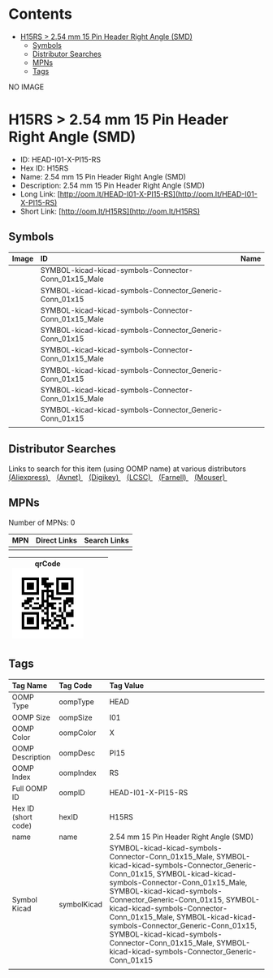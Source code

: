 



Contents
========

* [H15RS > 2.54 mm 15 Pin Header Right Angle (SMD)](#h15rs--254-mm-15-pin-header-right-angle-smd)
	* [Symbols](#symbols)
	* [Distributor Searches](#distributor-searches)
	* [MPNs](#mpns)
	* [Tags](#tags)
  
NO IMAGE  
# H15RS > 2.54 mm 15 Pin Header Right Angle (SMD)

- ID: HEAD-I01-X-PI15-RS
- Hex ID: H15RS
- Name: 2.54 mm 15 Pin Header Right Angle (SMD)
- Description: 2.54 mm 15 Pin Header Right Angle (SMD)
- Long Link: [http://oom.lt/HEAD-I01-X-PI15-RS](http://oom.lt/HEAD-I01-X-PI15-RS)
- Short Link: [http://oom.lt/H15RS](http://oom.lt/H15RS)

## Symbols
  

|Image|ID|Name|
| :--- | :--- | :--- |
|![]()|SYMBOL-kicad-kicad-symbols-Connector-Conn_01x15_Male||
|![]()|SYMBOL-kicad-kicad-symbols-Connector_Generic-Conn_01x15||
|![]()|SYMBOL-kicad-kicad-symbols-Connector-Conn_01x15_Male||
|![]()|SYMBOL-kicad-kicad-symbols-Connector_Generic-Conn_01x15||
|![]()|SYMBOL-kicad-kicad-symbols-Connector-Conn_01x15_Male||
|![]()|SYMBOL-kicad-kicad-symbols-Connector_Generic-Conn_01x15||
|![]()|SYMBOL-kicad-kicad-symbols-Connector-Conn_01x15_Male||
|![]()|SYMBOL-kicad-kicad-symbols-Connector_Generic-Conn_01x15||
||||

## Distributor Searches
  
Links to search for this item (using OOMP name) at various distributors  
[(Aliexpress) ](https://www.aliexpress.com/wholesale?SearchText=11172.54+mm+15+Pin+Header+Right+Angle+SMD)&nbsp;&nbsp;&nbsp;[(Avnet) ](https://www.avnet.com/shop/us/search/2.54+mm+15+Pin+Header+Right+Angle+SMD)&nbsp;&nbsp;&nbsp;[(Digikey) ](https://www.digikey.co.uk/en/products/result?s=2.54+mm+15+Pin+Header+Right+Angle+SMD)&nbsp;&nbsp;&nbsp;[(LCSC) ](https://www.lcsc.com/search?q=2.54+mm+15+Pin+Header+Right+Angle+SMD)&nbsp;&nbsp;&nbsp;[(Farnell) ](https://uk.farnell.com/search?st=2.54+mm+15+Pin+Header+Right+Angle+SMD)&nbsp;&nbsp;&nbsp;[(Mouser) ](https://www.mouser.com/c/?q=2.54+mm+15+Pin+Header+Right+Angle+SMD)&nbsp;&nbsp;&nbsp;
## MPNs
  
Number of MPNs: 0  

|MPN|Direct Links|Search Links|
| :--- | :--- | :--- |
||||
  

|qrCode<br>[![](https://raw.githubusercontent.com/oomlout/oomlout_OOMP_parts_V2/main/HEAD/I01/X/PI15/RS/qrCode_140.png)](https://github.com/oomlout/oomlout_OOMP_parts_V2/tree/main/HEAD/I01/X/PI15/RS/qrCode.png)||||
| :---: | :---: | :---: | :---: |

## Tags
  

|Tag Name|Tag Code|Tag Value|
| :--- | :--- | :--- |
|OOMP Type|oompType|HEAD|
|OOMP Size|oompSize|I01|
|OOMP Color|oompColor|X|
|OOMP Description|oompDesc|PI15|
|OOMP Index|oompIndex|RS|
|Full OOMP ID|oompID|HEAD-I01-X-PI15-RS|
|Hex ID (short code)|hexID|H15RS|
|name|name|2.54 mm 15 Pin Header Right Angle (SMD)|
|Symbol Kicad|symbolKicad|SYMBOL-kicad-kicad-symbols-Connector-Conn_01x15_Male, SYMBOL-kicad-kicad-symbols-Connector_Generic-Conn_01x15, SYMBOL-kicad-kicad-symbols-Connector-Conn_01x15_Male, SYMBOL-kicad-kicad-symbols-Connector_Generic-Conn_01x15, SYMBOL-kicad-kicad-symbols-Connector-Conn_01x15_Male, SYMBOL-kicad-kicad-symbols-Connector_Generic-Conn_01x15, SYMBOL-kicad-kicad-symbols-Connector-Conn_01x15_Male, SYMBOL-kicad-kicad-symbols-Connector_Generic-Conn_01x15|
||||
